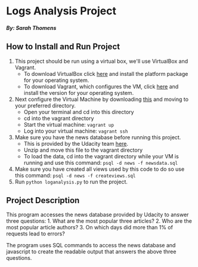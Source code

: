 # Logs Analysis Project
##### By: Sarah Thomens

## How to Install and Run Project
1. This project should be run using a virtual box, we'll use VirtualBox and Vagrant.
	* To download VirtualBox click [here](https://www.virtualbox.org/wiki/Download_Old_Builds_5_1) and install the platform package for your operating system.
	* To download Vagrant, which configures the VM, click [here](https://www.vagrantup.com/downloads.html) and install the version for your operating system.
2. Next configure the Virtual Machine by downloading [this](https://s3.amazonaws.com/video.udacity-data.com/topher/2018/April/5acfbfa3_fsnd-virtual-machine/fsnd-virtual-machine.zip) and moving to your preferred directory.
	* Open your terminal and cd into this directory
	* cd into the vagrant directory
	* Start the virtual machine: `vagrant up`
	* Log into your virtual machine: `vagrant ssh`
3. Make sure you have the news database before running this project.
	* This is provided by the Udacity team [here](https://d17h27t6h515a5.cloudfront.net/topher/2016/August/57b5f748_newsdata/newsdata.zip).
	* Unzip and move this file to the vagrant directory
	* To load the data, cd into the vagrant directory while your VM is running and use this command: `psql -d news -f newsdata.sql`
2. Make sure you have created all views used by this code to do so use this command: `psql -d news -f createviews.sql` 
3. Run `python loganalysis.py` to run the project.

## Project Description
This program accesses the news database provided by Udacity to answer three questions:
	1. What are the most popular three articles?
	2. Who are the most popular article authors?
	3. On which days did more than 1% of requests lead to errors?

The program uses SQL commands to access the news database and javascript to create the readable output that answers the above three questions.
